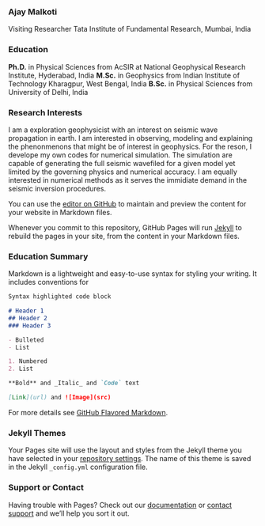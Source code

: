 ### Ajay Malkoti 
Visiting Researcher 
Tata Institute of Fundamental Research, Mumbai, India 

### Education
**Ph.D.** in Physical Sciences from AcSIR at National Geophysical Research Institute, Hyderabad, India
**M.Sc.** in Geophysics from Indian Institute of Technology Kharagpur, West Bengal, India
**B.Sc.** in Physical Sciences from University of Delhi, India  


### Research Interests
I am a exploration geophysicist with an interest on seismic wave propagation in earth. I am interested in observing, modeling and explaining the phenonmenons that might be of interest in geophysics. For the reson, I develope my own codes for numerical simulation. The simulation are capable of generating the full seismic wavefiled for a given model yet limited by the governing physics and numerical accuracy. I am equally interested in numerical methods as it serves the immidiate demand in the seismic inversion procedures. 


You can use the [editor on GitHub](https://github.com/ajmalkoti/ajmalkoti.github.io/edit/main/index.md) to maintain and preview the content for your website in Markdown files.

Whenever you commit to this repository, GitHub Pages will run [Jekyll](https://jekyllrb.com/) to rebuild the pages in your site, from the content in your Markdown files.

### Education Summary

Markdown is a lightweight and easy-to-use syntax for styling your writing. It includes conventions for

```markdown
Syntax highlighted code block

# Header 1
## Header 2
### Header 3

- Bulleted
- List

1. Numbered
2. List

**Bold** and _Italic_ and `Code` text

[Link](url) and ![Image](src)
```

For more details see [GitHub Flavored Markdown](https://guides.github.com/features/mastering-markdown/).

### Jekyll Themes

Your Pages site will use the layout and styles from the Jekyll theme you have selected in your [repository settings](https://github.com/ajmalkoti/ajmalkoti.github.io/settings). The name of this theme is saved in the Jekyll `_config.yml` configuration file.

### Support or Contact

Having trouble with Pages? Check out our [documentation](https://docs.github.com/categories/github-pages-basics/) or [contact support](https://github.com/contact) and we’ll help you sort it out.
